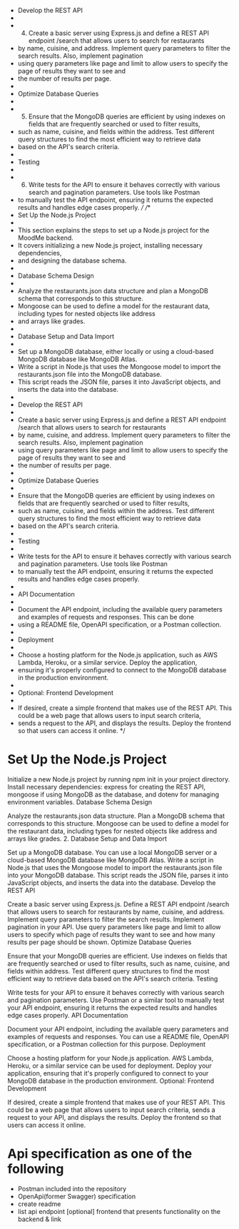  * Develop the REST API
 *
 * 4. Create a basic server using Express.js and define a REST API endpoint /search that allows users to search for restaurants
 *    by name, cuisine, and address. Implement query parameters to filter the search results. Also, implement pagination
 *    using query parameters like page and limit to allow users to specify the page of results they want to see and
 *    the number of results per page.
 *
 * Optimize Database Queries
 *
 * 5. Ensure that the MongoDB queries are efficient by using indexes on fields that are frequently searched or used to filter results,
 *    such as name, cuisine, and fields within the address. Test different query structures to find the most efficient way to retrieve data
 *    based on the API's search criteria.
 *
 * Testing
 *
 * 6. Write tests for the API to ensure it behaves correctly with various search and pagination parameters. Use tools like Postman
 *    to manually test the API endpoint, ensuring it returns the expected results and handles edge cases properly.
 */
/**
 * Set Up the Node.js Project
 *
 * This section explains the steps to set up a Node.js project for the MoodMe backend.
 * It covers initializing a new Node.js project, installing necessary dependencies,
 * and designing the database schema.
 *
 * Database Schema Design
 *
 * Analyze the restaurants.json data structure and plan a MongoDB schema that corresponds to this structure.
 * Mongoose can be used to define a model for the restaurant data, including types for nested objects like address
 * and arrays like grades.
 *
 * Database Setup and Data Import
 *
 * Set up a MongoDB database, either locally or using a cloud-based MongoDB database like MongoDB Atlas.
 * Write a script in Node.js that uses the Mongoose model to import the restaurants.json file into the MongoDB database.
 * This script reads the JSON file, parses it into JavaScript objects, and inserts the data into the database.
 *
 * Develop the REST API
 *
 * Create a basic server using Express.js and define a REST API endpoint /search that allows users to search for restaurants
 * by name, cuisine, and address. Implement query parameters to filter the search results. Also, implement pagination
 * using query parameters like page and limit to allow users to specify the page of results they want to see and
 * the number of results per page.
 *
 * Optimize Database Queries
 *
 * Ensure that the MongoDB queries are efficient by using indexes on fields that are frequently searched or used to filter results,
 * such as name, cuisine, and fields within the address. Test different query structures to find the most efficient way to retrieve data
 * based on the API's search criteria.
 *
 * Testing
 *
 * Write tests for the API to ensure it behaves correctly with various search and pagination parameters. Use tools like Postman
 * to manually test the API endpoint, ensuring it returns the expected results and handles edge cases properly.
 *
 * API Documentation
 *
 * Document the API endpoint, including the available query parameters and examples of requests and responses. This can be done
 * using a README file, OpenAPI specification, or a Postman collection.
 *
 * Deployment
 *
 * Choose a hosting platform for the Node.js application, such as AWS Lambda, Heroku, or a similar service. Deploy the application,
 * ensuring it's properly configured to connect to the MongoDB database in the production environment.
 *
 * Optional: Frontend Development
 *
 * If desired, create a simple frontend that makes use of the REST API. This could be a web page that allows users to input search criteria,
 * sends a request to the API, and displays the results. Deploy the frontend so that users can access it online.
 */

# Set Up the Node.js Project

Initialize a new Node.js project by running npm init in your project directory.
Install necessary dependencies: express for creating the REST API, mongoose if using MongoDB as the database, and dotenv for managing environment variables.
Database Schema Design

Analyze the restaurants.json data structure. Plan a MongoDB schema that corresponds to this structure. Mongoose can be used to define a model for the restaurant data, including types for nested objects like address and arrays like grades.
2. Database Setup and Data Import

Set up a MongoDB database. You can use a local MongoDB server or a cloud-based MongoDB database like MongoDB Atlas.
Write a script in Node.js that uses the Mongoose model to import the restaurants.json file into your MongoDB database. This script reads the JSON file, parses it into JavaScript objects, and inserts the data into the database.
Develop the REST API

Create a basic server using Express.js.
Define a REST API endpoint /search that allows users to search for restaurants by name, cuisine, and address. Implement query parameters to filter the search results.
Implement pagination in your API. Use query parameters like page and limit to allow users to specify which page of results they want to see and how many results per page should be shown.
Optimize Database Queries

Ensure that your MongoDB queries are efficient. Use indexes on fields that are frequently searched or used to filter results, such as name, cuisine, and fields within address.
Test different query structures to find the most efficient way to retrieve data based on the API's search criteria.
Testing

Write tests for your API to ensure it behaves correctly with various search and pagination parameters.
Use Postman or a similar tool to manually test your API endpoint, ensuring it returns the expected results and handles edge cases properly.
API Documentation

Document your API endpoint, including the available query parameters and examples of requests and responses. You can use a README file, OpenAPI specification, or a Postman collection for this purpose.
Deployment

Choose a hosting platform for your Node.js application. AWS Lambda, Heroku, or a similar service can be used for deployment.
Deploy your application, ensuring that it's properly configured to connect to your MongoDB database in the production environment.
Optional: Frontend Development

If desired, create a simple frontend that makes use of your REST API. This could be a web page that allows users to input search criteria, sends a request to your API, and displays the results.
Deploy the frontend so that users can access it online.


# Api specification as one of the following
- Postman included into the repository
- OpenApi(former Swagger) specification
- create readme
- list api endpoint
[optional] frontend that presents functionality on the backend & link 
